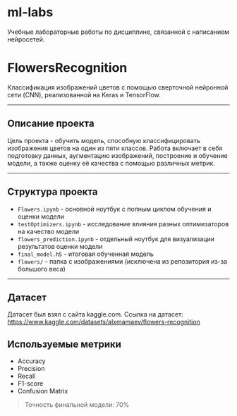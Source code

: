 # ml-labs

Учебные лабораторные работы по дисциплине, связанной с написанием нейросетей.

# FlowersRecognition
Классификация изображений цветов с помощью сверточной нейронной сети (CNN), реализованной на Keras и TensorFlow.

---

## Описание проекта
Цель проекта - обучить модель, способную классифицировать изображения цветов на один из пяти классов. Работа включает в себя подготовку данных, аугментацию изображений, построение и обучение модели, а также оценку её качества с помощью различных метрик.

---

## Структура проекта

- `Flowers.ipynb` - основной ноутбук с полным циклом обучения и оценки модели
- `testOptimizers.ipynb` - исследование влияния разных оптимизаторов на качество модели
- `flowers_prediction.ipynb` - отдельный ноутбук для визуализации результатов оценки модели
- `final_model.h5` - итоговая обученная модель
- `flowers/` - папка с изображениями (исключена из репозитория из-за большого веса)

---

## Датасет
Датасет был взял с сайта kaggle.com.
Ссылка на датасет: https://www.kaggle.com/datasets/alxmamaev/flowers-recognition

## Используемые метрики
- Accuracy
- Precision
- Recall
- F1-score
- Confusion Matrix

> Точность финальной модели: 70%
